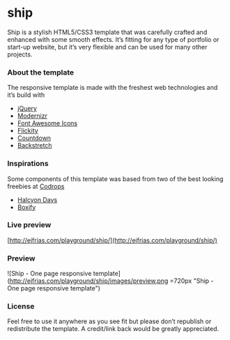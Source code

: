 # ship
Ship is a stylish HTML5/CSS3 template that was carefully crafted and enhanced with some smooth effects. It’s fitting for any type of portfolio or start-up website, but it’s very flexible and can be used for many other projects.

### About the template
The responsive template is made with the freshest web technologies and it’s build with

- [jQuery](https://jquery.com/)
- [Modernizr](https://modernizr.com/)
- [Font Awesome Icons](http://fortawesome.github.io/Font-Awesome/)
- [Flickity](http://flickity.metafizzy.co/)
- [Countdown](http://github.com/rendro/countdown/)
- [Backstretch](http://srobbin.com/jquery-plugins/backstretch/)

### Inspirations
Some components of this template was based from two of the best looking freebies at [Codrops](http://tympanus.net/codrops)

- [Halcyon Days](http://tympanus.net/codrops/2014/07/14/freebie-halcyon-days-one-page-website-template/)
- [Boxify](http://tympanus.net/codrops/2015/01/27/freebie-boxify-one-page-website-template/)

### Live preview
[http://ejfrias.com/playground/ship/](http://ejfrias.com/playground/ship/)

### Preview
![Ship - One page responsive template](http://ejfrias.com/playground/ship/images/preview.png =720px "Ship - One page responsive template")

### License
Feel free to use it anywhere as you see fit but please don’t republish or redistribute the template. A credit/link back would be greatly appreciated.